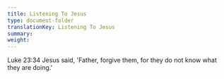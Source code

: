 ```yaml
---
title: Listening To Jesus
type: document-folder
translationKey: Listening To Jesus
summary: 
weight: 
---
```

Luke 23:34 Jesus said, 'Father, forgive them, for they do not know what they are doing.'